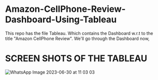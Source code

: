 # Amazon-CellPhone-Review-Dashboard-Using-Tableau

This repo has the file Tableau. Which contains the Dashboard w.r.t to the title "Amazon CellPhone Review". We'll go through the Dashboard now,

# SCREEN SHOTS OF THE TABLEAU

![WhatsApp Image 2023-06-30 at 11 03 03](https://github.com/Hirshikesh2003/Amazon-CellPhone-Review-Dashboard-Using-Tableau/assets/78225619/f1cbf97f-0cff-4395-8bb1-c822ec9ba98c)
